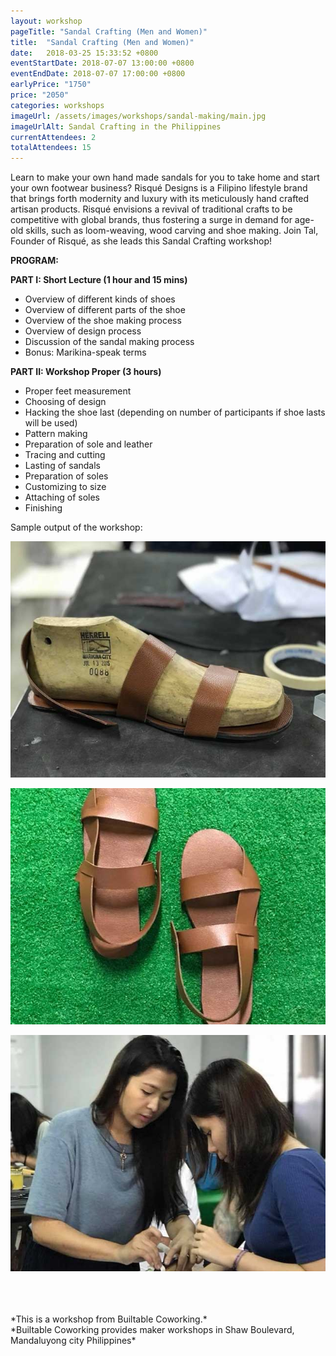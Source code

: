 ```yaml
---
layout: workshop
pageTitle: "Sandal Crafting (Men and Women)"
title:  "Sandal Crafting (Men and Women)"
date:   2018-03-25 15:33:52 +0800
eventStartDate: 2018-07-07 13:00:00 +0800
eventEndDate: 2018-07-07 17:00:00 +0800
earlyPrice: "1750"
price: "2050"
categories: workshops
imageUrl: /assets/images/workshops/sandal-making/main.jpg
imageUrlAlt: Sandal Crafting in the Philippines
currentAttendees: 2
totalAttendees: 15
---
```


Learn to make your own hand made sandals for you to take home and start your own footwear business? Risqué Designs is a Filipino lifestyle brand that brings forth modernity and luxury with its meticulously hand crafted artisan products. Risqué envisions a revival of traditional crafts to be competitive with global brands, thus fostering a surge in demand for age-old skills, such as loom-weaving, wood carving and shoe
making. Join Tal, Founder of Risqué, as she leads this Sandal Crafting workshop!

**PROGRAM:**

**PART I: Short Lecture (1 hour and 15 mins)**

- Overview of different kinds of shoes
- Overview of different parts of the shoe
- Overview of the shoe making process
- Overview of design process
- Discussion of the sandal making process
- Bonus: Marikina-speak terms

**PART II: Workshop Proper (3 hours)**

- Proper feet measurement
- Choosing of design
- Hacking the shoe last 
(depending on number of participants if shoe lasts will be used)
- Pattern making
- Preparation of sole and leather
- Tracing and cutting
- Lasting of sandals
- Preparation of soles
- Customizing to size
- Attaching of soles
- Finishing

Sample output of the workshop:

![handmade leathercraft sandals](/assets/images/workshops/sandal-making/sample-1.jpg "handmade leathercraft")

![handmade leathercraft sandals](/assets/images/workshops/sandal-making/sample-2.jpg "handmade leathercraft")

![handmade leathercraft sandals](/assets/images/workshops/sandal-making/sample-3.jpg "handmade leathercraft")

<br>
<br>
<br>
*This is a  workshop from Builtable Coworking.*
<br>
*Builtable Coworking provides maker workshops in Shaw Boulevard, Mandaluyong city Philippines* 